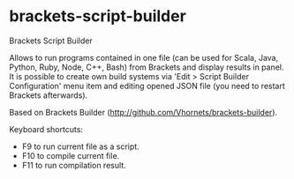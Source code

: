 brackets-script-builder
=======================
Brackets Script Builder

Allows to run programs contained in one file (can be used for Scala, Java, Python, Ruby, Node, C++, Bash) from Brackets and display results in panel.
It is possible to create own build systems via 'Edit > Script Builder Configuration' menu item and editing opened JSON file
(you need to restart Brackets afterwards). 

Based on Brackets Builder (http://github.com/Vhornets/brackets-builder). 


Keyboard shortcuts: 
 * F9 to run current file as a script. 
 * F10 to compile current file. 
 * F11 to run compilation result. 
 